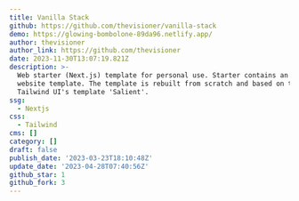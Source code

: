 ```yaml
---
title: Vanilla Stack
github: https://github.com/thevisioner/vanilla-stack
demo: https://glowing-bombolone-89da96.netlify.app/
author: thevisioner
author_link: https://github.com/thevisioner
date: 2023-11-30T13:07:19.821Z
description: >-
  Web starter (Next.js) template for personal use. Starter contains an example
  website template. The template is rebuilt from scratch and based on the
  Tailwind UI's template 'Salient'.
ssg:
  - Nextjs
css:
  - Tailwind
cms: []
category: []
draft: false
publish_date: '2023-03-23T18:10:48Z'
update_date: '2023-04-28T07:40:56Z'
github_star: 1
github_fork: 3
---
```

